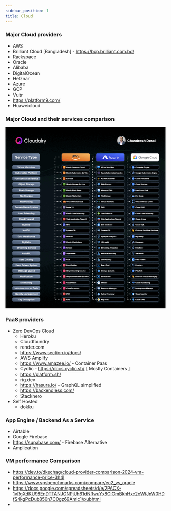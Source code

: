 ```yaml
---
sidebar_position: 1
title: Cloud
---
```


### Major Cloud providers
- AWS
- Brilliant Cloud [Bangladesh] - https://bcp.brilliant.com.bd/
- Rackspace
- Oracle
- Alibaba
- DigitalOcean
- Hetznar
- Azure
- GCP
- Vultr
- https://platform9.com/
- Huaweicloud

### Major Cloud and their services comparison

![img.png](img.png)

### PaaS providers

- Zero DevOps Cloud
  - Heroku
  - Cloudfoundry
  - render.com
  - https://www.section.io/docs/
  - AWS Amplify
  - https://www.amazee.io/ - Container Paas
  - Cyclic - https://docs.cyclic.sh/ [ Mostly Containers ]
  - https://platform.sh/
  - rig.dev
  - https://hasura.io/ - GraphQL simplified
  - https://backendless.com/
  - Stackhero
- Self Hosted
  - dokku

### App Engine / Backend As a Service

- Airtable
- Google Firebase
- https://supabase.com/ - Firebase Alternative
- Amplication



### VM performance Comparison

- https://dev.to/dkechag/cloud-provider-comparison-2024-vm-performance-price-3h4l
- https://www.vpsbenchmarks.com/compare/ec2_vs_oracle
- https://docs.google.com/spreadsheets/d/e/2PACX-1vRgXdKU98EnDTTANJONPjUh61dNRwuYx8ClOmBkhHxc2oWfJnW0HDfS4kgPcDub850n7C0gz69AmIc1/pubhtml
- 